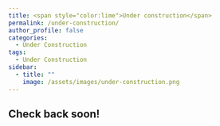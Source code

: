 ```yaml
---
title: <span style="color:lime">Under construction</span>
permalink: /under-construction/
author_profile: false
categories:
  - Under Construction
tags:
  - Under Construction
sidebar:
  - title: ""
    image: /assets/images/under-construction.png
---
```


## Check back soon!

